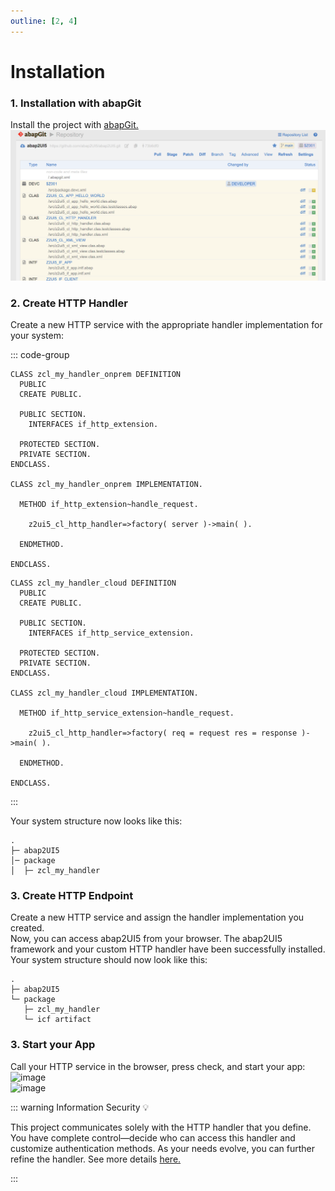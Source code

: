```yaml
---
outline: [2, 4]
---
```


# Installation

### 1. Installation with abapGit

Install the project with [abapGit.](https://abapgit.org)
![alt text](image.png)

### 2. Create HTTP Handler
Create a new HTTP service with the appropriate handler implementation for your system:

::: code-group

```abap [ABAP]
CLASS zcl_my_handler_onprem DEFINITION
  PUBLIC
  CREATE PUBLIC.

  PUBLIC SECTION.
    INTERFACES if_http_extension.

  PROTECTED SECTION.
  PRIVATE SECTION.
ENDCLASS.

CLASS zcl_my_handler_onprem IMPLEMENTATION.

  METHOD if_http_extension~handle_request.

    z2ui5_cl_http_handler=>factory( server )->main( ).

  ENDMETHOD.

ENDCLASS.
```

```abap [ABAP Cloud]
CLASS zcl_my_handler_cloud DEFINITION
  PUBLIC
  CREATE PUBLIC.

  PUBLIC SECTION.
    INTERFACES if_http_service_extension.

  PROTECTED SECTION.
  PRIVATE SECTION.
ENDCLASS.

CLASS zcl_my_handler_cloud IMPLEMENTATION.

  METHOD if_http_service_extension~handle_request.

    z2ui5_cl_http_handler=>factory( req = request res = response )->main( ).

  ENDMETHOD.

ENDCLASS.
```
:::

Your system structure now looks like this:
```
.
├─ abap2UI5
│─ package
│  ├─ zcl_my_handler
```


### 3. Create HTTP Endpoint
Create a new HTTP service and assign the handler implementation you created. <br>
Now, you can access abap2UI5 from your browser. The abap2UI5 framework and your custom HTTP handler have been successfully installed.<br>
Your system structure should now look like this:<br>
```
.
├─ abap2UI5
└─ package
   ├─ zcl_my_handler
   └─ icf artifact
```

### 3. Start your App
Call your HTTP service in the browser, press check, and start your app:
<img width="800" alt="image" src="https://github.com/user-attachments/assets/c8962298-068d-4efb-a853-c44a9b9cda56"><br>
<img width="800" alt="image" src="https://github.com/user-attachments/assets/beee0551-494f-4e29-98bd-529395e27405">



::: warning Information Security 💡

This project communicates solely with the HTTP handler that you define. You have complete control—decide who can access this handler and customize authentication methods. As your needs evolve, you can further refine the handler. See more details [here.](/configuration/general)

:::

